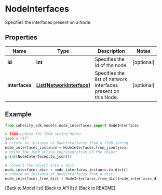 # NodeInterfaces

Specifies the interfaces present on a Node.

## Properties

Name | Type | Description | Notes
------------ | ------------- | ------------- | -------------
**id** | **int** | Specifies the id of the node. | [optional] 
**interfaces** | [**List[NetworkInterface]**](NetworkInterface.md) | Specifies the list of network interfaces present on this Node. | [optional] 

## Example

```python
from cohesity_sdk.models.node_interfaces import NodeInterfaces

# TODO update the JSON string below
json = "{}"
# create an instance of NodeInterfaces from a JSON string
node_interfaces_instance = NodeInterfaces.from_json(json)
# print the JSON string representation of the object
print(NodeInterfaces.to_json())

# convert the object into a dict
node_interfaces_dict = node_interfaces_instance.to_dict()
# create an instance of NodeInterfaces from a dict
node_interfaces_from_dict = NodeInterfaces.from_dict(node_interfaces_dict)
```
[[Back to Model list]](../README.md#documentation-for-models) [[Back to API list]](../README.md#documentation-for-api-endpoints) [[Back to README]](../README.md)


